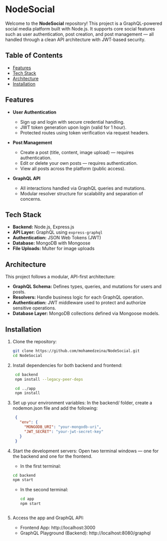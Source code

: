 # NodeSocial

Welcome to the **NodeSocial** repository! This project is a GraphQL-powered social media platform built with Node.js. It supports core social features such as user authentication, post creation, and post management — all handled through a clean API architecture with JWT-based security.

## Table of Contents

- [Features](#features)
- [Tech Stack](#tech-stack)
- [Architecture](#architecture)
- [Installation](#installation)

## Features

- **User Authentication**
  - Sign up and login with secure credential handling.
  - JWT token generation upon login (valid for 1 hour).
  - Protected routes using token verification via request headers.

- **Post Management**
  - Create a post (title, content, image upload) — requires authentication.
  - Edit or delete your own posts — requires authentication.
  - View all posts across the platform (public access).

- **GraphQL API**
  - All interactions handled via GraphQL queries and mutations.
  - Modular resolver structure for scalability and separation of concerns.

## Tech Stack

- **Backend:** Node.js, Express.js
- **API Layer:** GraphQL using `express-graphql`
- **Authentication:** JSON Web Tokens (JWT)
- **Database:** MongoDB with Mongoose
- **File Uploads:** Multer for image uploads


## Architecture

This project follows a modular, API-first architecture:

- **GraphQL Schema:** Defines types, queries, and mutations for users and posts.
- **Resolvers:** Handle business logic for each GraphQL operation.
- **Authentication:** JWT middleware used to protect and authorize sensitive operations.
- **Database Layer:** MongoDB collections defined via Mongoose models.

## Installation

1. Clone the repository:
   
   ```bash
   git clone https://github.com/mohamedzeina/NodeSocial.git
   cd NodeSocial
   ```
2. Install dependencies for both backend and frontend:
   
   ```bash
    cd backend
    npm install --legacy-peer-deps

    cd ../app
    npm install 
   ```
3. Set up your environment variables:
   In the backend/ folder, create a nodemon.json file and add the following:
   
   ```json
    {
      "env": {
        "MONGODB_URI": "your-mongodb-uri",
        "JWT_SECRET": "your-jwt-secret-key"
      }
    }
   ```
4. Start the development servers:
   Open two terminal windows — one for the backend and one for the frontend.
   - In the first terminal:
     
   ```bash
   cd backend
   npm start
   ```

   - In the second terminal:
     ```bash
     cd app
     npm start
   ```
5. Access the app and GraphQL API:
   - Frontend App: http://localhost:3000
   - GraphQL Playground (Backend): http://localhost:8080/graphql
      
   
   
